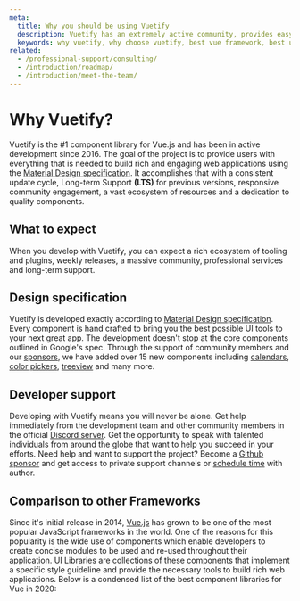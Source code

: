 ```yaml
---
meta:
  title: Why you should be using Vuetify
  description: Vuetify has an extremely active community, provides easy to use Material Design components and is consistently updated.
  keywords: why vuetify, why choose vuetify, best vue framework, best ui framework
related:
  - /professional-support/consulting/
  - /introduction/roadmap/
  - /introduction/meet-the-team/
---
```


# Why Vuetify?
Vuetify is the #1 component library for Vue.js and has been in active development since 2016. The goal of the project is to provide users with everything that is needed to build rich and engaging web applications using the [Material Design specification](https://material.io/guidelines/). It accomplishes that with a consistent update cycle, Long-term Support **(LTS)** for previous versions, responsive community engagement, a vast ecosystem of resources and a dedication to quality components.

<vuetify-comparison />

## What to expect
When you develop with Vuetify, you can expect a rich ecosystem of tooling and plugins, weekly releases, a massive community, professional services and long-term support.

## Design specification
Vuetify is developed exactly according to [Material Design specification](https://material.io/guidelines/). Every component is hand crafted to bring you the best possible UI tools to your next great app. The development doesn't stop at the core components outlined in Google's spec. Through the support of community members and our [sponsors](/introduction/sponsors-and-backers), we have added over 15 new components including [calendars](/components/calendars/), [color pickers](/components/color-pickers/), [treeview](/components/treeview/) and many more.

## Developer support
Developing with Vuetify means you will never be alone. Get help immediately from the development team and other community members in the official [Discord server](https://community.vuetifyjs.com/). Get the opportunity to speak with talented individuals from around the globe that want to help you succeed in your efforts. Need help and want to support the project? Become a [Github sponsor](https://github.com/sponsors/johnleider/) and get access to private support channels or [schedule time](/professional-support/consulting/) with author.

## Comparison to other Frameworks

Since it's initial release in 2014, [Vue.js](https://vuejs.org/) has grown to be one of the most popular JavaScript frameworks in the world. One of the reasons for this popularity is the wide use of components which enable developers to create concise modules to be used and re-used throughout their application. UI Libraries are collections of these components that implement a specific style guideline and provide the necessary tools to build rich web applications. Below is a condensed list of the best component libraries for Vue in 2020:


<backmatter />
